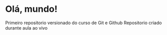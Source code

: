 # Olá, mundo!
 Primeiro repositorio versionado do curso de Git e Github
 Repositorio criado durante aula ao vivo
 
